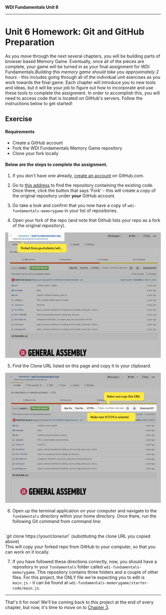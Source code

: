 **WDI Fundamentals Unit 6**

---

# Unit 6 Homework: Git and GitHub Preparation

As you move through the next several chapters, you will be building parts of browser based Memory Game. Eventually, once all of the pieces are complete, your game will be turned in as your final assignment for WDI Fundamentals.*Building this memory game should take you approximately 2 hours* - this includes going through all of the individual unit exercises as you work towards the final game. Each chapter will introduce you to new tools and ideas, but it will be your job to figure out how to incorporate and use these tools to complete the assignment. In order to accomplish this, you will need to access code that is located on GitHub's servers. Follow the instructions below to get started!

## Exercise

#### Requirements

- Create a GitHub account
- Fork the WDI Fundamentals Memory Game repository
- Clone your fork locally

#### Below are the steps to complete the assignment.

1. If you don't have one already, [create an account](07_exercise.md) on GitHub.com.

2. Go to [this address](https://github.com/ga-students/wdi-fundamentals-memorygame) to find the repository containing the existing code.
  Once there, click the button that says 'Fork' - this will create a copy of the original repository under **your** GitHub account.

3. Go take a look and confirm that you now have a copy of `wdi-fundamentals-memorygame` in your list of repositories.

4. Open your fork of the repo (and note that Github lists your repo as a fork of the original repository).

  ![Image showing "forked from ga-students/wdi-fundamentals-rps"](../assets/chapter2/clone_ga-students.png)

5. Find the Clone URL listed on this page and copy it to your clipboard.

  ![Image showing "clone HTTP address"](../assets/chapter2/clone_http.png)

6. Open up the terminal application on your computer and navigate to the `fundamentals` directory within your home directory.
  Once there, run the following Git command from command line:
<br>
`git clone https://your/clone/url` (substituting the clone URL you copied above)
<br>
  This will copy your forked repo from GitHub to your computer, so that you can work on it locally.

7. If you have followed these directions correctly, now, you should have a repository in your `fundamentals` folder called `wdi-fundamentals-memorygame`. This repository contains three folders and a couple of other files.  For this project, the ONLY file we're expecting you to edit is `main.js` - it can be found at `wdi-fundamentals-memorygame/starter-code/main.js`.

---

That's it for now! We'll be coming back to this project at the end of every chapter, but now, it's time to move on to [Chapter 3](../03_chapter/intro.md).
